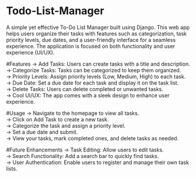 # Todo-List-Manager
A simple yet effective To-Do List Manager built using Django. This web app helps users organize their tasks with features such as categorization, task priority levels, due dates, and a user-friendly interface for a seamless experience. The application is focused on both functionality and user experience (UI/UX).  

#Features
-> Add Tasks: Users can create tasks with a title and description.  
-> Categorize Tasks: Tasks can be categorized to keep them organized.  
-> Priority Levels: Assign priority levels (Low, Medium, High) to each task.  
-> Due Date: Set a due date for each task and display it on the task list.  
-> Delete Tasks: Users can delete completed or unwanted tasks.  
-> Cool UI/UX: The app comes with a sleek design to enhance user experience.  

#Usage
-> Navigate to the homepage to view all tasks.  
-> Click on Add Task to create a new task.  
-> Categorize the task and assign a priority level.  
-> Set a due date and submit.  
-> View your tasks, mark completed ones, and delete tasks as needed.  

#Future Enhancements
-> Task Editing: Allow users to edit tasks.  
-> Search Functionality: Add a search bar to quickly find tasks.  
-> User Authentication: Enable users to register and manage their own task lists.  
